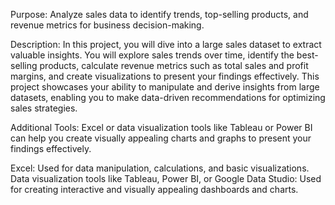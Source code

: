 Purpose: Analyze sales data to identify trends, top-selling products, and revenue metrics for business decision-making.

Description: In this project, you will dive into a large sales dataset to extract valuable insights. You will explore sales trends over time, identify the best-selling products, calculate revenue metrics such as total sales and profit margins, and create visualizations to present your findings effectively. This project showcases your ability to manipulate and derive insights from large datasets, enabling you to make data-driven recommendations for optimizing sales strategies.

Additional Tools: Excel or data visualization tools like Tableau or Power BI can help you create visually appealing charts and graphs to present your findings effectively.

Excel: Used for data manipulation, calculations, and basic visualizations.
Data visualization tools like Tableau, Power BI, or Google Data Studio: Used for creating interactive and visually appealing dashboards and charts.